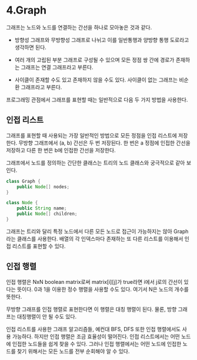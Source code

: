 # 4.Graph

그래프는 	노드와 노드를 연결하는 간선을 하나로 모아놓은 것과 같다.

- 방향성 그래프와 무방향성 그래프로 나뉘고 이를 일반통행과 양방향 통행 도로라고 생각하면 된다.

- 여러 개의 고립된 부분 그래프로 구성될 수 있으며 모든 정점 쌍 간에 경로가 존재하는 그래프는 연결 그래프라고
부른다.

- 사이클이 존재할 수도 있고 존재하지 않을 수도 있다. 사이클이 없는 그래프는 비순환 그래프라고 부른다.


프로그래밍 관점에서 그래프를 표현할 때는 일반적으로 다음 두 가지 방법을 사용한다.

## 인접 리스트
그래프를 표현할 때 사용되는 가장 일반적인 방법으로 모든 정점을 인접 리스트에 저장한다.
무방향 그래프에서 (a, b) 간선은 두 번 저장된다. 한 번은 a 정점에 인접한 간선을 저장하고
다른 한 번은 b에 인접한 간선을 저장한다. 

그래프에서 노드를 정의하는 간단한 클래스는 트리의 노드 클래스와 궁극적으로 같아 보인다.

```java
class Graph {
	public Node[] nodes;
}

class Node {
	public String name; 
	public Node[] children;
}
```

그래프는 트리와 달리 특정 노드에서 다른 모든 노드로 접근이 가능하지는 않아 Graph라는 클래스를 사용한다.
배열의 각 인덱스마다 존재하는 또 다른 리스트를 이용해서 인접 리스트를 표현할 수 있다.

## 인접 행렬
인접 행렬은 NxN boolean matrix로써 matrix[i][j]가 true라면 i에서 j로의 간선이 있다는 뜻이다.
0과 1을 이용한 정수 행렬을 사용할 수도 있다. 여기서 N은 노드의 개수를 뜻한다.

무방향 그래프를 인접 행렬로 표현한다면 이 행렬은 대칭 행렬이 된다. 물론, 방향 그래프는 대칭행렬이 안 될 수도
있다.

인접 리스트를 사용한 그래프 알고리즘들, 예컨대 BFS, DFS 또한 인접 행렬에서도 사용 가능하다.
하지만 인접 행렬은 조금 효율성이 떨어진다. 인접 리스트에서는 어떤 노드에 인접한 노드들을 쉽게 찾을 수 있다.
그러나 인접 행렬에서는 어떤 노드에 인접한 노드를 찾기 위해서는 모든 노드를 전부 순회해야 알 수 있다.

